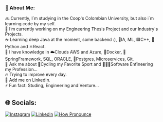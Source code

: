 ### 💫 About Me:

🔜 Currently, I´m studying in the Coop's Colombian University, but also i´m learning code by my self.<br>
🔭 I’m currently working on my Engineering Thesis Project and our Industry's Projects.<br>
☕ Learning deep Java at the moment, some backend :), 🧠IA, ML, 🟦C++, 🐍Python and ⚛️React.<br>
🧠 I have knowledge in ☁️Clouds AWS and Azure, 🐋Docker, 🍃SpringFramework, SQL, ORACLE, 🐘Postgres, Microservices, Git.<br>
💬 Ask me about 🚴Cycling my Favorite Sport and 👩🏻‍💻Software Enfineering my Profession...<br>
🔥 Trying to improve every day.<br>
💼 Add me on LinkedIn.<br>
⚡ Fun fact: Studing, Engineering and Venture...<br>

## 🌐 Socials:
[![Instagram](https://img.shields.io/badge/Instagram-%23E4405F.svg?logo=Instagram&logoColor=white)](https://instagram.com/made_chico) [![LinkedIn](https://img.shields.io/badge/LinkedIn-%230077B5.svg?logo=linkedin&logoColor=white)](https://www.linkedin.com/in/madelemchico/) [![How Pronounce](https://img.shields.io/static/v1?label=How%20Pronounce&message=Madelem&color=blueviolet)](https://embed.howtopronounce.com/classic/en/madelem/4388877)
